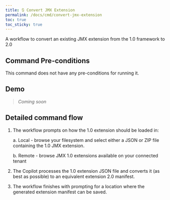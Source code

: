 ```yaml
---
title: 🔃 Convert JMX Extension
permalink: /docs/cmd/convert-jmx-extension
toc: true
toc_sticky: true
---
```


A workflow to convert an existing JMX extension from the 1.0 framework to 2.0

## Command Pre-conditions

This command does not have any pre-conditions for running it.

## Demo

> *Coming soon*

## Detailed command flow

1. The workflow prompts on how the 1.0 extension should be loaded in:
   
   a. Local - browse your filesystem and select either a JSON or ZIP file containing the 1.0
   JMX extension.

   b. Remote - browse JMX 1.0 extensions available on your connected tenant

2. The Copilot processes the 1.0 extension JSON file and converts it (as best as possible) to
   an equivalent extension 2.0 manifest.

3. The workflow finishes with prompting for a location where the generated extension manifest
   can be saved.